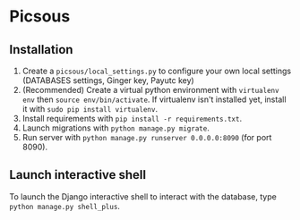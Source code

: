 # Picsous

## Installation

1. Create a `picsous/local_settings.py` to configure your own local settings (DATABASES settings, Ginger key, Payutc key)
2. (Recommended) Create a virtual python environment with `virtualenv env` then `source env/bin/activate`. If virtualenv isn't installed yet, install it with `sudo pip install virtualenv`.
3. Install requirements with `pip install -r requirements.txt`.
4. Launch migrations with `python manage.py migrate`.
5. Run server with `python manage.py runserver 0.0.0.0:8090` (for port 8090).

## Launch interactive shell

To launch the Django interactive shell to interact with the database, type `python manage.py shell_plus`.
